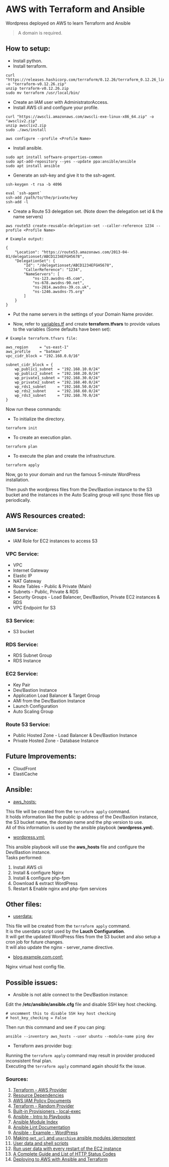 # AWS with Terraform and Ansible
Wordpress deployed on AWS to learn Terraform and Ansible

>A domain is required.

## How to setup:
- Install python.
- Install terraform.
```
curl "https://releases.hashicorp.com/terraform/0.12.26/terraform_0.12.26_linux_amd64.zip" -o "terraform-v0.12.26.zip"
unzip terraform-v0.12.26.zip
sudo mv terraform /usr/local/bin/
```
- Create an IAM user with AdministratorAccess.
- Install AWS cli and configure your profile.
```
curl "https://awscli.amazonaws.com/awscli-exe-linux-x86_64.zip" -o "awscliv2.zip"
unzip awscliv2.zip
sudo ./aws/install

aws configure --profile <Profile Name>
```
- Install ansible.
```
sudo apt install software-properties-common
sudo apt-add-repository --yes --update ppa:ansible/ansible
sudo apt install ansible
```
- Generate an ssh-key and give it to the ssh-agent.
```
ssh-keygen -t rsa -b 4096

eval `ssh-agent`
ssh-add /path/to/the/private/key
ssh-add -l
```
- Create a Route 53 delegation set. (Note down the delegation set id & the name servers)
```
aws route53 create-reusable-delegation-set --caller-reference 1234 --profile <Profile Name>
```
```
# Example output:

{
    "Location": "https://route53.amazonaws.com/2013-04-01/delegationset/ABCD1234EFGH5678",
    "DelegationSet": {
        "Id": "/delegationset/ABCD1234EFGH5678",
        "CallerReference": "1234",
        "NameServers": [
            "ns-123.awsdns-45.com",
            "ns-678.awsdns-90.net",
            "ns-2814.awsdns-39.co.uk",
            "ns-1246.awsdns-75.org"
        ]
    }
}
```
- Put the name servers in the settings of your Domain Name provider.

- Now, refer to [variables.tf](../master/variables.tf) and create **terraform.tfvars** to provide values to the variables (Some defaults have been set):
```
# Example terraform.tfvars file:

aws_region     = "us-east-1"
aws_profile    = "batman"
vpc_cidr_block = "192.168.0.0/16"

subnet_cidr_block = {
    wp_public1_subnet  = "192.168.10.0/24"
    wp_public2_subnet  = "192.168.20.0/24"
    wp_private1_subnet = "192.168.30.0/24"
    wp_private2_subnet = "192.168.40.0/24"
    wp_rds1_subnet     = "192.168.50.0/24"
    wp_rds2_subnet     = "192.168.60.0/24"
    wp_rds3_subnet     = "192.168.70.0/24"
}
```
Now run these commands:  
- To initialize the directory.
```
terraform init
```  
- To create an execution plan.
```
terraform plan  
```  
- To execute the plan and create the infrastructure.
```
terraform apply 
``` 
Now, go to your domain and run the famous 5-minute WordPress installation.

Then push the wordpress files from the Dev/Bastion instance to the S3 bucket and the instances in the Auto Scaling group will sync those files up periodically.

## AWS Resources created:

### IAM Service:
- IAM Role for EC2 instances to access S3

### VPC Service:
- VPC
- Internet Gateway
- Elastic IP
- NAT Gateway
- Route Tables - Public & Private (Main)
- Subnets - Public, Private & RDS
- Security Groups - Load Balancer, Dev/Bastion, Private EC2 instances & RDS
- VPC Endpoint for S3

### S3 Service:
- S3 bucket

### RDS Service:
- RDS Subnet Group
- RDS Instance

### EC2 Service:
- Key Pair
- Dev/Bastion Instance
- Application Load Balancer & Target Group
- AMI from the Dev/Bastion Instance
- Launch Configuration
- Auto Scaling Group

### Route 53 Service:
- Public Hosted Zone - Load Balancer & Dev/Bastion Instance
- Private Hosted Zone - Database Instance


## Future Improvements:
- CloudFront
- ElastiCache

## Ansible:
- [aws_hosts:](../master/aws_hosts)  

This file will be created from the `terraform apply` command.  
It holds information like the public ip address of the Dev/Bastion instance, the S3 bucket name, the domain name and the php version to use.  
All of this information is used by the ansible playbook (**wordpress.yml**).

- [wordpress.yml:](../master/wordpress.yml)  

This ansible playbook will use the **aws_hosts** file and configure the Dev/Bastion instance.  
Tasks performed:
1. Install AWS cli
2. Install & configure Nginx
3. Install & configure php-fpm
4. Download & extract WordPress
5. Restart & Enable nginx and php-fpm services

## Other files:
- [userdata:](../master/userdata)  

This file will be created from the `terraform apply` command.  
It is the userdata script used by the **Lauch Configuration**.  
It will get the updated WordPress files from the S3 bucket and also setup a cron job for future changes.  
It will also update the nginx - server_name directive.

- [blog.example.com.conf:](../master/blog.example.com.conf)  

Nginx virtual host config file.

## Possible issues:
- Ansible is not able connect to the Dev/Bastion instance:  

Edit the **/etc/ansible/ansible.cfg** file and disable SSH key host checking.
```
# uncomment this to disable SSH key host checking
# host_key_checking = False
```
Then run this command and see if you can ping:
```
ansible --inventory aws_hosts --user ubuntu --module-name ping dev
```
- Terraform aws provider bug:

Running the `terraform apply` command may result in provider produced inconsistent final plan.  
Executing the `terraform apply` command again should fix the issue.

### Sources:
1. [Terraform - AWS Provider](https://www.terraform.io/docs/providers/aws/index.html)
2. [Resource Dependencies](https://learn.hashicorp.com/terraform/getting-started/dependencies)
3. [AWS IAM Policy Documents](https://learn.hashicorp.com/terraform/aws/iam-policy)
4. [Terraform - Random Provider](https://www.terraform.io/docs/providers/random/r/id.html)
5. [Built-in Provisioners - local-exec](https://www.terraform.io/docs/provisioners/local-exec.html)
6. [Ansible - Intro to Playbooks ](https://docs.ansible.com/ansible/latest/user_guide/playbooks_intro.html)
7. [Ansible Module Index](https://docs.ansible.com/ansible/latest/modules/modules_by_category.html)
8. [Ansible Lint Documentation](https://docs.ansible.com/ansible-lint/index.html)
9. [Ansible - Example - WordPress](https://github.com/ansible/ansible-examples/tree/master/wordpress-nginx_rhel7)
10. [Making `get_url` and `unarchive` ansible modules idempotent](https://stackoverflow.com/questions/50364340/making-get-url-and-unarchive-ansible-commands-idempotent)
11. [User data and shell scripts](https://docs.aws.amazon.com/AWSEC2/latest/UserGuide/user-data.html#user-data-shell-scripts)
12. [Run user data with every restart of the EC2 instance](https://aws.amazon.com/premiumsupport/knowledge-center/execute-user-data-ec2/)
13. [A Complete Guide and List of HTTP Status Codes](https://kinsta.com/blog/http-status-codes/)
14. [Deploying to AWS with Ansible and Terraform](https://linuxacademy.com/course/deploying-to-aws-with-ansible-and-terraform/)
